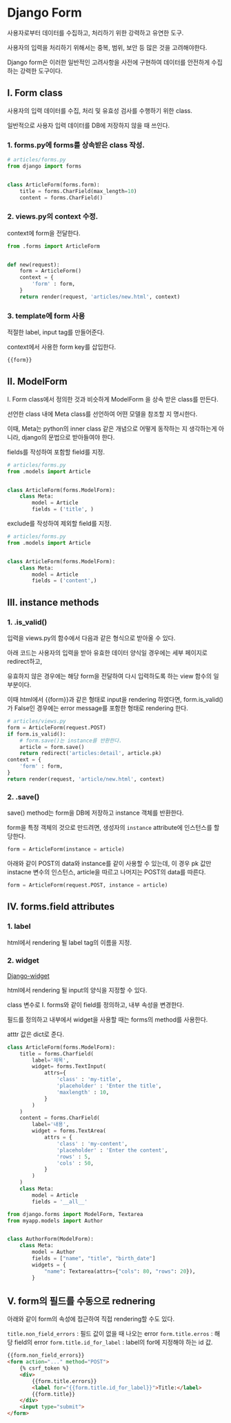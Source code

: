 # Django Form
사용자로부터 데이터를 수집하고, 처리하기 위한 강력하고 유연한 도구.

사용자의 입력을 처리하기 위해서는 중복, 범위, 보안 등 많은 것을 고려해야한다.

Django form은 이러한 일반적인 고려사항을 사전에 구현하여 데이터를 안전하게 수집하는 강력한 도구이다.

## I. Form class
사용자의 입력 데이터를 수집, 처리 및 유효성 검사를 수행하기 위한 class.

일반적으로 사용자 입력 데이터를 DB에 저장하지 않을 때 쓰인다.

### 1. forms.py에 forms를 상속받은 class 작성.
```python
# articles/forms.py
from django import forms


class ArticleForm(forms.form):
    title = forms.CharField(max_length=10)
    content = forms.CharField()
```

### 2. views.py의 context 수정.
context에 form을 전달한다.

```python
from .forms import ArticleForm


def new(request):
    form = ArticleForm()
    context = {
        'form' : form,
    }
    return render(request, 'articles/new.html', context)
```

### 3. template에 form 사용
적절한 label, input tag를 만들어준다.

context에서 사용한 form key를 삽입한다.

```python
{{form}}
```

## II. ModelForm
I. Form class에서 정의한 것과 비슷하게 ModelForm 을 상속 받은 class를 만든다.

선언한 class 내에 Meta class를 선언하여 어떤 모델을 참조할 지 명시한다.

이때, Meta는 python의 inner class 같은 개념으로 어떻게 동작하는 지 생각하는게 아니라, django의 문법으로 받아들여야 한다.

fields를 작성하여 포함할 field를 지정.

```python
# articles/forms.py
from .models import Article


class ArticleForm(forms.ModelForm):
    class Meta:
        model = Article
        fields = ('title', )
```

exclude를 작성하여 제외할 field를 지정.

```python
# articles/forms.py
from .models import Article


class ArticleForm(forms.ModelForm):
    class Meta:
        model = Article
        fields = ('content',)
```

## III. instance methods
### 1. .is_valid()
입력을 views.py의 함수에서 다음과 같은 형식으로 받아올 수 있다.

아래 코드는 사용자의 입력을 받아 유효한 데이터 양식일 경우에는 세부 페이지로 redirect하고,

유효하지 않은 경우에는 해당 form을 전달하여 다시 입력하도록 하는 view 함수의 일부분이다.

이때 html에서 {{form}}과 같은 형태로 input을 rendering 하였다면, form.is_valid()가 False인 경우에는 error message를 포함한 형태로 rendering 한다.
```python
# articles/views.py
form = ArticleForm(request.POST)
if form.is_valid():
    # form.save()는 instance를 반환한다.
    article = form.save()
    return redirect('articles:detail', article.pk)
context = {
    'form' : form,
}
return render(request, 'article/new.html', context)
```

### 2. .save()
save() method는 form을 DB에 저장하고 instance 객체를 반환한다.

form을 특정 객체의 것으로 만드려면, 생성자의 `instance` attribute에 인스턴스를 할당한다.

```python
form = ArticleForm(instance = article)
```

아래와 같이 POST의 data와 instance를 같이 사용할 수 있는데, 이 경우 pk 값만 instacne 변수의 인스턴스, article을 따르고 나머지는 POST의 data를 따른다.

```python
form = ArticleForm(request.POST, instance = article)
```

## IV. forms.field attributes
### 1. label
html에서 rendering 될 label tag의 이름을 지정.

### 2. widget
[Django-widget](https://docs.djangoproject.com/en/5.1/ref/forms/widgets/)

html에서 rendering 될 input의 양식을 지정할 수 있다.

class 변수로 I. forms와 같이 field를 정의하고, 내부 속성을 변경한다.

필드를 정의하고 내부에서 widget을 사용할 때는 forms의 method를 사용한다.

atttr 값은 dict로 준다.
```python
class ArticleForm(forms.ModelForm):
    title = forms.Charfield(
        label='제목',
        widget= forms.TextInput(
            attrs={
                'class' : 'my-title',
                'placeholder' : 'Enter the title',
                'maxlength' : 10,
            }
        )
    )
    content = forms.CharField(
        label='내용',
        widget = forms.TextArea(
            attrs = {
                'class' : 'my-content',
                'placeholder' : 'Enter the content',
                'rows' : 5,
                'cols' : 50,
            }
        )
    )
    class Meta:
        model = Article
        fields = '__all__'
```

```python
from django.forms import ModelForm, Textarea
from myapp.models import Author


class AuthorForm(ModelForm):
    class Meta:
        model = Author
        fields = ["name", "title", "birth_date"]
        widgets = {
            "name": Textarea(attrs={"cols": 80, "rows": 20}),
        }
```

## V. form의 필드를 수동으로 rednering
아래와 같이 form의 속성에 접근하여 직접 rendering할 수도 있다.

`title.non_field_errors` : 필드 값이 없을 때 나오는 error
`form.title.erros` : 해당 field의 error
`form.title.id_for_label` : label의 for에 지정해야 하는 id 값.


```html
{{form.non_field_errors}}
<form action="..." method="POST">
    {% csrf_token %}
    <div>
        {{form.title.errors}}
        <label for="{{form.title.id_for_label}}">Title:</label>
        {{form.title}}
    </div>
    <input type="submit">
</form>
```
